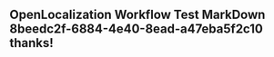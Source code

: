 <properties
ms.topic="hero-topic1"
ms.test1="hero-topic"
ms.test2="test"/>

## OpenLocalization Workflow Test MarkDown 8beedc2f-6884-4e40-8ead-a47eba5f2c10 thanks!
